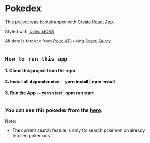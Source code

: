 <!-- TODO: Write readme -->
# Pokedex 

This project was bootstrapped with [Create React App](https://github.com/facebook/create-react-app).

Styled with [TailwindCSS](https://tailwindcss.com/)
 
All data is fetched from [Poke-API](https://github.com/facebook/create-react-app) using [React-Query](https://tanstack.com/query/v4)
 

#

## `How to run this app`

#### 1. Clone this project from the repo
#### 2. Install all dependencies -- yarn install | npm install
#### 3. Run the App -- yarn start | npm run start
 

#

### You can see this pokedex from the [here](https://pokedex-wine-seven.vercel.app/).


Note: 
- The current search feature is only for search pokemon on already fetched pokemons